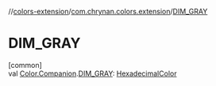 //[colors-extension](../../index.md)/[com.chrynan.colors.extension](index.md)/[DIM_GRAY](-d-i-m_-g-r-a-y.md)

# DIM_GRAY

[common]\
val [Color.Companion](../../../colors-core/colors-core/com.chrynan.colors/-color/-companion/index.md).[DIM_GRAY](-d-i-m_-g-r-a-y.md): [HexadecimalColor](../../../colors-core/colors-core/com.chrynan.colors/-hexadecimal-color/index.md)
